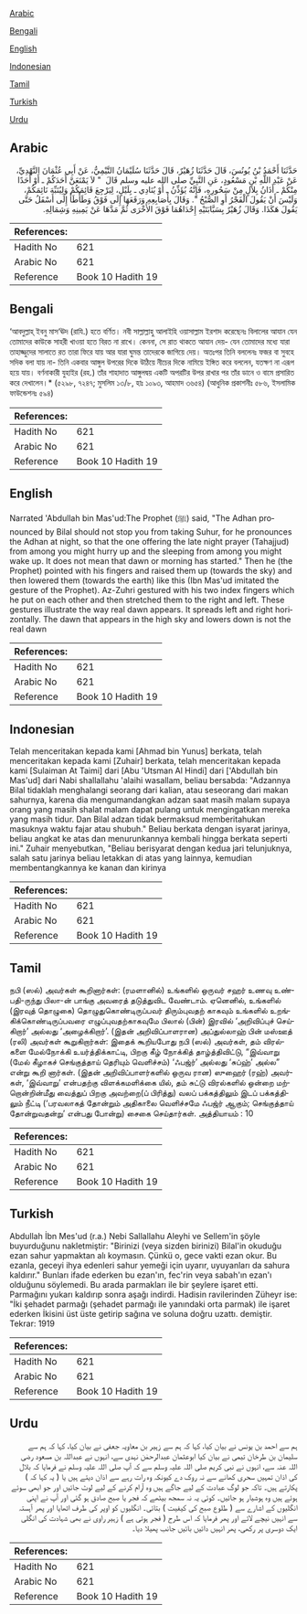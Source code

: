 [Arabic](#arabic)

[Bengali](#bengali)

[English](#english)

[Indonesian](#indonesian)

[Tamil](#tamil)

[Turkish](#turkish)

[Urdu](#urdu)

## Arabic


<div dir="rtl" lang="ar" style={{fontSize:'larger',backgroundColor:'#f8f9fa',padding:20}}>
حَدَّثَنَا أَحْمَدُ بْنُ يُونُسَ، قَالَ حَدَّثَنَا زُهَيْرٌ، قَالَ حَدَّثَنَا سُلَيْمَانُ التَّيْمِيُّ، عَنْ أَبِي عُثْمَانَ النَّهْدِيِّ، عَنْ عَبْدِ اللَّهِ بْنِ مَسْعُودٍ، عَنِ النَّبِيِّ صلى الله عليه وسلم قَالَ ‏ "‏ لاَ يَمْنَعَنَّ أَحَدَكُمْ ـ أَوْ أَحَدًا مِنْكُمْ ـ أَذَانُ بِلاَلٍ مِنْ سَحُورِهِ، فَإِنَّهُ يُؤَذِّنُ ـ أَوْ يُنَادِي ـ بِلَيْلٍ، لِيَرْجِعَ قَائِمَكُمْ وَلِيُنَبِّهَ نَائِمَكُمْ، وَلَيْسَ أَنْ يَقُولَ الْفَجْرُ أَوِ الصُّبْحُ ‏"‏‏.‏ وَقَالَ بِأَصَابِعِهِ وَرَفَعَهَا إِلَى فَوْقُ وَطَأْطَأَ إِلَى أَسْفَلُ حَتَّى يَقُولَ هَكَذَا‏.‏ وَقَالَ زُهَيْرٌ بِسَبَّابَتَيْهِ إِحْدَاهُمَا فَوْقَ الأُخْرَى ثُمَّ مَدَّهَا عَنْ يَمِينِهِ وَشِمَالِهِ‏.‏
</div>
<div style={{backgroundColor:'#f8f9fa',padding:20, marginBottom: 10}}><table> <thead> <tr> <th>References:</th> <th></th> </tr> </thead> <tbody><tr><td>Hadith No</td><td>621</td></tr><tr><td>Arabic No</td><td>621</td></tr><tr><td>Reference</td><td>Book 10 Hadith 19</td></tr></tbody></table></div>

## Bengali


<div dir="ltr" lang="bn" style={{fontSize:'larger',backgroundColor:'#f8f9fa',padding:20}}>
‘আবদুল্লাহ্ ইবনু মাস‘ঊদ (রাযি.) হতে বর্ণিত। নবী সাল্লাল্লাহু আলাইহি ওয়াসাল্লাম ইরশাদ করেছেনঃ বিলালের আযান যেন তোমাদের কাউকে সাহরী খাওয়া হতে বিরত না রাখে। কেননা, সে রাত থাকতে আযান দেয়- যেন তোমাদের মধ্যে যারা তাহাজ্জুদের সালাতে রত তারা ফিরে যায় আর যারা ঘুমন্ত তাদেরকে জাগিয়ে দেয়। অতঃপর তিনি বললেনঃ ফজর বা সুবহে সদিক বলা যায় না- তিনি একবার আঙ্গুল উপরের দিকে উঠিয়ে নীচের দিকে নামিয়ে ইঙ্গিত করে বললেন, যতক্ষণ না এরূপ হয়ে যায়। বর্ণনাকারী যুহাইর (রহ.) তাঁর শাহাদাত আঙ্গুলদ্বয় একটি অপরটির উপর রাখার পর তাঁর ডানে ও বামে প্রসারিত করে দেখালেন।* (৫২৯৮, ৭২৪৭; মুসলিম ১৩/৮, হাঃ ১০৯৩, আহমাদ ৩৬৫৪) (আধুনিক প্রকাশনীঃ ৫৮৬, ইসলামিক ফাউন্ডেশনঃ ৫৯৪)
</div>
<div style={{backgroundColor:'#f8f9fa',padding:20, marginBottom: 10}}><table> <thead> <tr> <th>References:</th> <th></th> </tr> </thead> <tbody><tr><td>Hadith No</td><td>621</td></tr><tr><td>Arabic No</td><td>621</td></tr><tr><td>Reference</td><td>Book 10 Hadith 19</td></tr></tbody></table></div>

## English


<div dir="ltr" lang="en" style={{fontSize:'larger',backgroundColor:'#f8f9fa',padding:20}}>
Narrated 'Abdullah bin Mas'ud:The Prophet (ﷺ) said, "The Adhan pronounced by Bilal should not stop you from taking Suhur, for he pronounces the Adhan at night, so that the one offering the late night prayer (Tahajjud) from among you might hurry up and the sleeping from among you might wake up. It does not mean that dawn or morning has started." Then he (the Prophet) pointed with his fingers and raised them up (towards the sky) and then lowered them (towards the earth) like this (Ibn Mas'ud imitated the gesture of the Prophet). Az-Zuhri gestured with his two index fingers which he put on each other and then stretched them to the right and left. These gestures illustrate the way real dawn appears. It spreads left and right horizontally. The dawn that appears in the high sky and lowers down is not the real dawn
</div>
<div style={{backgroundColor:'#f8f9fa',padding:20, marginBottom: 10}}><table> <thead> <tr> <th>References:</th> <th></th> </tr> </thead> <tbody><tr><td>Hadith No</td><td>621</td></tr><tr><td>Arabic No</td><td>621</td></tr><tr><td>Reference</td><td>Book 10 Hadith 19</td></tr></tbody></table></div>

## Indonesian


<div dir="ltr" lang="id" style={{fontSize:'larger',backgroundColor:'#f8f9fa',padding:20}}>
Telah menceritakan kepada kami [Ahmad bin Yunus] berkata, telah menceritakan kepada kami [Zuhair] berkata, telah menceritakan kepada kami [Sulaiman At Taimi] dari [Abu 'Utsman Al Hindi] dari ['Abdullah bin Mas'ud] dari Nabi shallallahu 'alaihi wasallam, beliau bersabda: "Adzannya Bilal tidaklah menghalangi seorang dari kalian, atau seseorang dari makan sahurnya, karena dia mengumandangkan adzan saat masih malam supaya orang yang masih shalat malam dapat pulang untuk mengingatkan mereka yang masih tidur. Dan Bilal adzan tidak bermaksud memberitahukan masuknya waktu fajar atau shubuh." Beliau berkata dengan isyarat jarinya, beliau angkat ke atas dan menurunkannya kembali hingga berkata seperti ini." Zuhair menyebutkan, "Beliau berisyarat dengan kedua jari telunjuknya, salah satu jarinya beliau letakkan di atas yang lainnya, kemudian membentangkannya ke kanan dan kirinya
</div>
<div style={{backgroundColor:'#f8f9fa',padding:20, marginBottom: 10}}><table> <thead> <tr> <th>References:</th> <th></th> </tr> </thead> <tbody><tr><td>Hadith No</td><td>621</td></tr><tr><td>Arabic No</td><td>621</td></tr><tr><td>Reference</td><td>Book 10 Hadith 19</td></tr></tbody></table></div>

## Tamil


<div dir="ltr" lang="ta" style={{fontSize:'larger',backgroundColor:'#f8f9fa',padding:20}}>
நபி (ஸல்) அவர்கள் கூறினார்கள்: (ரமளானில்) உங்களில் ஒருவர் சஹர் உணவு உண்பதி-ருந்து பிலா-ன் பாங்கு அவரைத் தடுத்துவிட வேண்டாம். ஏனெனில், உங்களில் (இரவுத் தொழுகை) தொழுதுகொண்டிருப்பவர் திரும்புவதற் காகவும் உங்களில் உறங்கிக்கொண்டிருப்பவரை எழுப்புவதற்காகவுமே பிலால் (பின்) இரவில் ‘அறிவிப்புச் செய்கிறார்’ அல்லது ‘அழைக்கிறார்’. (இதன் அறிவிப்பாளரான) அப்துல்லாஹ் பின் மஸ்ஊத் (ரலி) அவர்கள் கூறுகிறார்கள்: இதைக் கூறியபோது நபி (ஸல்) அவர்கள், தம் விரல்களை மேல்நோக்கி உயர்த்திக்காட்டி, பிறகு கீழ் நோக்கித் தாழ்த்திவிட்டு, “இவ்வாறு (மேல் கீழாகச் செங்குத்தாய் தெரியும் வெளிச்சம்) ‘ஃபஜ்ர்’ அல்லது ‘சுப்ஹ்’ அல்ல” என்று கூறி னார்கள். (இதன் அறிவிப்பாளர்களில் ஒருவ ரான) ஸுஹைர் (ரஹ்) அவர்கள், ‘இவ்வாறு’ என்பதற்கு விளக்கமளிக்கை யில், தம் சுட்டு விரல்களில் ஒன்றை மற்றொன்றின்மீது வைத்துப் பிறகு அவற்றை(ப் பிரித்து) வலப் பக்கத்திலும் இடப் பக்கத்திலும் நீட்டி (‘பரவலாகத் தோன்றும் அதிகாலை வெளிச்சமே ஃபஜ்ர் ஆகும்; செங்குத்தாய் தோன்றுவதன்று’ என்பது போன்று) சைகை செய்தார்கள். அத்தியாயம் : 10
</div>
<div style={{backgroundColor:'#f8f9fa',padding:20, marginBottom: 10}}><table> <thead> <tr> <th>References:</th> <th></th> </tr> </thead> <tbody><tr><td>Hadith No</td><td>621</td></tr><tr><td>Arabic No</td><td>621</td></tr><tr><td>Reference</td><td>Book 10 Hadith 19</td></tr></tbody></table></div>

## Turkish


<div dir="ltr" lang="tr" style={{fontSize:'larger',backgroundColor:'#f8f9fa',padding:20}}>
Abdullah İbn Mes'ud (r.a.) Nebi Sallallahu Aleyhi ve Sellem'in şöyle buyurduğunu nakletmiştir: "Birinizi (veya sizden birinizi) Bilal'in okuduğu ezan sahur yapmaktan alı koymasın. Çünkü o, gece vakti ezan okur. Bu ezanla, geceyi ihya edenleri sahur yemeği için uyarır, uyuyanları da sahura kaldırır." Bunları ifade ederken bu ezan'ın, fec'rin veya sabah'ın ezan'ı olduğunu söylemedi. Bu arada parmakları ile bir şeylere işaret etti. Parmağını yukarı kaldırıp sonra aşağı indirdi. Hadisin ravilerinden Züheyr ise: "İki şehadet parmağı (şehadet parmağı ile yanındaki orta parmak) ile işaret ederken İkisini üst üste getirip sağına ve soluna doğru uzattı. demiştir. Tekrar: 1919
</div>
<div style={{backgroundColor:'#f8f9fa',padding:20, marginBottom: 10}}><table> <thead> <tr> <th>References:</th> <th></th> </tr> </thead> <tbody><tr><td>Hadith No</td><td>621</td></tr><tr><td>Arabic No</td><td>621</td></tr><tr><td>Reference</td><td>Book 10 Hadith 19</td></tr></tbody></table></div>

## Urdu


<div dir="rtl" lang="ur" style={{fontSize:'larger',backgroundColor:'#f8f9fa',padding:20}}>
ہم سے احمد بن یونس نے بیان کیا، کہا کہ ہم سے زہیر بن معاویہ جعفی نے بیان کیا، کہا کہ ہم سے سلیمان بن طرخان تیمی نے بیان کیا ابوعثمان عبدالرحمٰن نہدی سے، انہوں نے عبداللہ بن مسعود رضی اللہ عنہ سے، انہوں نے نبی کریم صلی اللہ علیہ وسلم سے کہ آپ صلی اللہ علیہ وسلم نے فرمایا کہ بلال کی اذان تمہیں سحری کھانے سے نہ روک دے کیونکہ وہ رات رہے سے اذان دیتے ہیں یا ( یہ کہا کہ ) پکارتے ہیں۔ تاکہ جو لوگ عبادت کے لیے جاگے ہیں وہ آرام کرنے کے لیے لوٹ جائیں اور جو ابھی سوئے ہوئے ہیں وہ ہوشیار ہو جائیں۔ کوئی یہ نہ سمجھ بیٹھے کہ فجر یا صبح صادق ہو گئی اور آپ نے اپنی انگلیوں کے اشارے سے ( طلوع صبح کی کیفیت ) بتائی۔ انگلیوں کو اوپر کی طرف اٹھایا اور پھر آہستہ سے انہیں نیچے لائے اور پھر فرمایا کہ اس طرح ( فجر ہوتی ہے ) زہیر راوی نے بھی شہادت کی انگلی ایک دوسری پر رکھی، پھر انہیں دائیں بائیں جانب پھیلا دیا۔
</div>
<div style={{backgroundColor:'#f8f9fa',padding:20, marginBottom: 10}}><table> <thead> <tr> <th>References:</th> <th></th> </tr> </thead> <tbody><tr><td>Hadith No</td><td>621</td></tr><tr><td>Arabic No</td><td>621</td></tr><tr><td>Reference</td><td>Book 10 Hadith 19</td></tr></tbody></table></div>